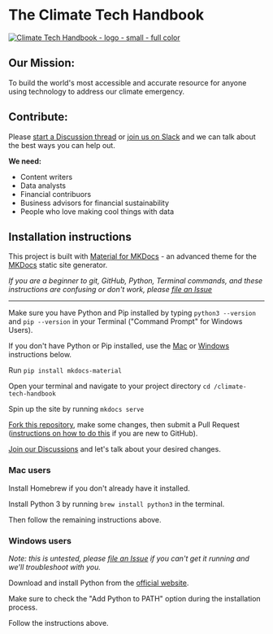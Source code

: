 # The Climate Tech Handbook

[![Climate Tech Handbook - logo - small - full color](https://user-images.githubusercontent.com/1459051/233495668-13a7bc63-28b2-444f-8827-765edb7bc0e8.png)](https://climatetechhandbook.com)

## Our Mission:

To build the world's most accessible and accurate resource for anyone using technology to address our climate emergency.

## Contribute:

Please [start a Discussion thread](https://github.com/orgs/climate-tech-handbook/discussions/new/choose) or [join us on Slack](https://chat.climatetechhandbook.com) and we can talk about the best ways you can help out.

**We need:**

- Content writers
- Data analysts
- Financial contribuors
- Business advisors for financial sustainability
- People who love making cool things with data

## Installation instructions

This project is built with [Material for MKDocs](https://squidfunk.github.io/mkdocs-material) - an advanced theme for the [MKDocs](https://www.mkdocs.org/) static site generator.

_If you are a beginner to git, GitHub, Python, Terminal commands, and these instructions are confusing or don't work, please [file an Issue](https://github.com/climate-tech-handbook/climate-tech-handbook/issues/new)_

---

Make sure you have Python and Pip installed by typing `python3 --version` and `pip --version` in your Terminal ("Command Prompt" for Windows Users).

If you don't have Python or Pip installed, use the [Mac](#mac-users) or [Windows](#windows-users) instructions below.

Run `pip install mkdocs-material`

Open your terminal and navigate to your project directory `cd /climate-tech-handbook`

Spin up the site by running `mkdocs serve`

[Fork this repository](https://github.com/climate-tech-handbook/climate-tech-handbook/fork), make some changes, then submit a Pull Request ([instructions on how to do this](https://docs.github.com/en/pull-requests/collaborating-with-pull-requests/proposing-changes-to-your-work-with-pull-requests/creating-a-pull-request) if you are new to GitHub).

[Join our Discussions](https://github.com/orgs/climate-tech-handbook/discussions) and let's talk about your desired changes.

### Mac users

Install Homebrew if you don't already have it installed.

Install Python 3 by running `brew install python3` in the terminal.

Then follow the remaining instructions above.

### Windows users

_Note: this is untested, please [file an Issue](https://github.com/climate-tech-handbook/climate-tech-handbook/issues/new) if you can't get it running and we'll troubleshoot with you._

Download and install Python from the [official website](https://www.python.org/downloads/windows/).

Make sure to check the "Add Python to PATH" option during the installation process.

Follow the instructions above.

